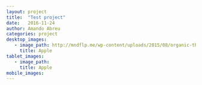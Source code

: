 ```yaml
---
layout: project
title:  "Test project"
date:   2016-11-24
author: Amando Abreu
categories: project
desktop_images:
   - image_path: http://mndflp.me/wp-content/uploads/2015/08/organic-theme.jpg
     title: Apple
tablet_images:
   - image_path: 
     title: Apple
mobile_images:
---
```

